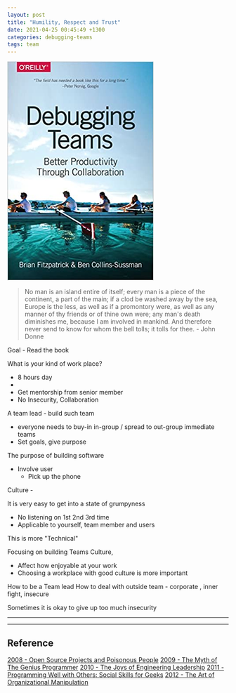 ```yaml
---
layout: post
title: "Humility, Respect and Trust"
date: 2021-04-25 00:45:49 +1300
categories: debugging-teams
tags: team
---
```


![Debugging-teams](/assets/book/debugging-teams.jpg)

> No man is an island entire of itself;
> every man is a piece of the continent, a part of the main;
> if a clod be washed away by the sea, Europe is the less, as well as if a promontory were, as well as any manner of thy friends or of thine own were;
> any man's death diminishes me, because I am involved in mankind.
> And therefore never send to know for whom the bell tolls; it tolls for thee. - John Donne

Goal - Read the book 


What is your kind of work place?
- 8 hours day
- 
- Get mentorship from senior member
- No Insecurity, Collaboration



A team lead - build such team
- everyone needs to buy-in
in-group / spread to out-group
    immediate teams
- Set goals, give purpose

The purpose of building software
- Involve user 
    - Pick up the phone



Culture
    - 


It is very easy to get into a state of grumpyness

- No listening on 1st 2nd 3rd time
- Applicable to yourself, team member and users

This is more "Technical"

Focusing on building Teams Culture,

- Affect how enjoyable at your work
- Choosing a workplace with good culture is more important

How to be a Team lead
How to deal with outside team - corporate , inner fight, insecure

Sometimes it is okay to give up
too much insecurity

----




---

## Reference

[2008 - Open Source Projects and Poisonous People](https://youtu.be/-F-3E8pyjFo)
[2009 - The Myth of The Genius Programmer](https://youtu.be/0SARbwvhupQ)
[2010 - The Joys of Engineering Leadership](https://youtu.be/skD1fjxSRog)
[2011 - Programming Well with Others: Social Skills for Geeks](https://youtu.be/q-7l8cnpI4k)
[2012 - The Art of Organizational Manipulation](https://youtu.be/OTCuYzAw31Y)
